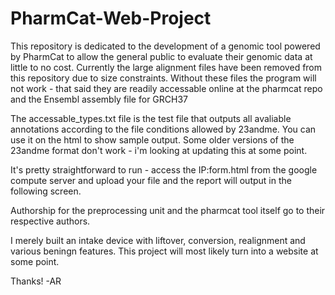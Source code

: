 # PharmCat-Web-Project
This repository is dedicated to the development of a genomic tool powered by PharmCat to allow the general public to evaluate their genomic data at little to no cost. 
Currently the large alignment files have been removed from this repository due to size constraints. 
Without these files the program will not work - that said they are readily accessable online at the pharmcat repo and the Ensembl assembly file for GRCH37

The accessable_types.txt file is the test file that outputs all avaliable annotations according to the file conditions allowed by 23andme. 
You can use it on the html to show sample output. 
Some older versions of the 23andme format don't work - i'm looking at updating this at some point. 

It's pretty straightforward to run - access the IP:form.html from the google compute server and upload your file and the report will output in the following screen.

Authorship for the preprocessing unit and the pharmcat tool itself go to their respective authors. 

I merely built an intake device with liftover, conversion, realignment and various beningn features. 
This project will most likely turn into a website at some point. 

Thanks!
-AR
